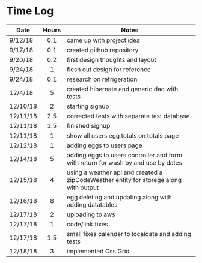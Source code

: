 # Time Log
|Date|Hours|Notes|
|-------|:-----:|-----|
|9/12/18|   0.1   |came up with project idea 
|9/17/18|   0.1   |created github repository
|9/20/18|   0.2   |first design thoughts and layout  
|9/24/18|   1     |flesh out design for reference
|9/24/18|   0.1   |research on refrigeration 
|12/4/18|   5     |created hibernate and generic dao with tests
|12/10/18|  2     |starting signup
|12/11/18|  2.5   |corrected tests with separate test database
|12/11/18|  1.5   |finished signup
|12/11/18|  1     |show all users egg totals on totals page
|12/12/18|  1     |adding eggs to users page 
|12/14/18|  5     |adding eggs to users controller and form with return for wash by and use by dates
|12/15/18|  4     |using a weather api and created a zipCodeWeather entity for storege along with output
|12/16/18|  8     |egg deleting and updating along with adding datatables
|12/17/18|   2    |uploading to aws
|12/17/18|   1    |code/link fixes
|12/17/18|   1.5  |small fixes calender to localdate and adding tests
|12/18/18|   3   |implemented Css Grid